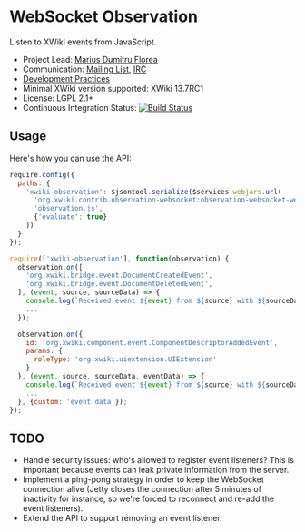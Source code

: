 # WebSocket Observation

Listen to XWiki events from JavaScript.

* Project Lead: [Marius Dumitru Florea](http://www.xwiki.org/xwiki/bin/view/XWiki/mflorea)
* Communication: [Mailing List](http://dev.xwiki.org/xwiki/bin/view/Community/MailingLists), [IRC]( http://dev.xwiki.org/xwiki/bin/view/Community/IRC)
* [Development Practices](http://dev.xwiki.org)
* Minimal XWiki version supported: XWiki 13.7RC1
* License: LGPL 2.1+
* Continuous Integration Status: [![Build Status](http://ci.xwiki.org/job/XWiki%20Contrib/job/observation-websocket/job/master/badge/icon)](http://ci.xwiki.org/view/Contrib/job/XWiki%20Contrib/job/observation-websocket/job/master/)

## Usage

Here's how you can use the API:

```javascript
require.config({
  paths: {
    'xwiki-observation': $jsontool.serialize($services.webjars.url(
      'org.xwiki.contrib.observation-websocket:observation-websocket-webjar',
      'observation.js',
      {'evaluate': true}
    ))
  }
});

require(['xwiki-observation'], function(observation) {
  observation.on([
    'org.xwiki.bridge.event.DocumentCreatedEvent',
    'org.xwiki.bridge.event.DocumentDeletedEvent',
  ], (event, source, sourceData) => {
    console.log(`Received event ${event} from ${source} with ${sourceData}.`);
    ...
  });

  observation.on({
    id: 'org.xwiki.component.event.ComponentDescriptorAddedEvent',
    params: {
      roleType: 'org.xwiki.uiextension.UIExtension'
    }
  }, (event, source, sourceData, eventData) => {
    console.log(`Received event ${event} from ${source} with ${sourceData} and ${eventData}.`);
    ...
  }, {custom: 'event data'});
});
```

## TODO

* Handle security issues: who's allowed to register event listeners? This is important because events can leak private information from the server.
* Implement a ping-pong strategy in order to keep the WebSocket connection alive (Jetty closes the connection after 5 minutes of inactivity for instance, so we're forced to reconnect and re-add the event listeners).
* Extend the API to support removing an event listener.
